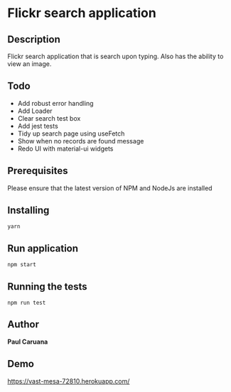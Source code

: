 # Flickr search application 

## Description

Flickr search application that is search upon typing.
Also has the ability to view an image.
 
## Todo

- Add robust error handling
- Add Loader
- Clear search test box
- Add jest tests
- Tidy up search page using useFetch
- Show when no records are found message
- Redo UI with material-ui widgets
 
## Prerequisites

Please ensure that the latest version of NPM and NodeJs are installed 

## Installing

```
yarn 
```

## Run application

```
npm start
```

## Running the tests
```
npm run test
```

## Author

**Paul Caruana** 

## Demo
https://vast-mesa-72810.herokuapp.com/